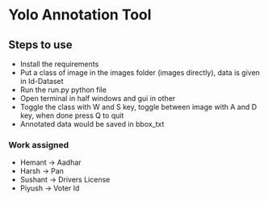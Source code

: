 # Yolo Annotation Tool 
## Steps to use
- Install the requirements
- Put a class of image in the images folder (images directly), data is given in Id-Dataset
- Run the run.py python file
- Open terminal in half windows and gui in other
- Toggle the class with W and S key, toggle between image with A and D key, when done press Q to quit
- Annotated data would be saved in bbox_txt

### Work assigned
- Hemant -> Aadhar
- Harsh -> Pan
- Sushant -> Drivers License
- Piyush -> Voter Id


